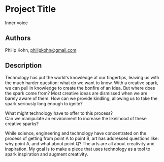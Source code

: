 # Project Title
Inner voice

## Authors
Philip Kohn, philipkohn@gmail.com

## Description
Technology has put the world's knowledge at our fingertips, leaving us with the much harder question:
what do we want to know.  With a creative spark, we can pull in knowledge to create the bonfire of an idea.  But where does the spark come from?  Most creative ideas are dismissed when we are barely aware of them.  How can we provide kindling, allowing us to take the spark seriously long enough to ignite?

What might technology have to offer to this process?  
Can we manipulate an environment to increase the likelihood of these creative sparks?

While science, engineering and technology have concentrated on the process of getting from point A to point B,
art has addressed questions like: why point A, and what about point Q?
The arts are all about creativity and inspiration.
My goal is to make a piece that uses technology as a tool to spark inspiration and augment creativity.

